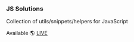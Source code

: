 ### JS Solutions

Collection of utils/snippets/helpers for JavaScript

Available :earth_americas: [LIVE](https://piotrgrzechnik.github.io/JS-Solutions/)
